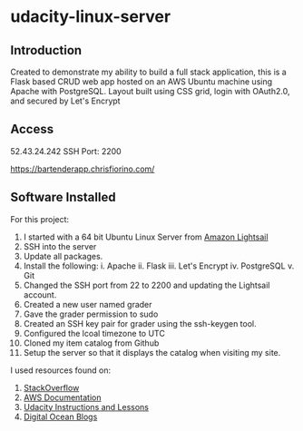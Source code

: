 # udacity-linux-server

## Introduction

Created to demonstrate my ability to build a full stack application, this is a Flask based CRUD web app hosted on an AWS Ubuntu machine using Apache with PostgreSQL. Layout built using CSS grid, login with OAuth2.0, and secured by Let's Encrypt

## Access

52.43.24.242 SSH Port: 2200

https://bartenderapp.chrisfiorino.com/

## Software Installed

For this project:
  1. I started with a 64 bit Ubuntu Linux Server from [Amazon Lightsail](https://lightsail.aws.amazon.com/)
  2. SSH into the server
  3. Update all packages. 
  4. Install the following:
    i. Apache
    ii. Flask
    iii. Let's Encrypt
    iv. PostgreSQL 
    v. Git
  5. Changed the SSH port from 22 to 2200 and updating the Lightsail account. 
  6. Created a new user named grader
  7. Gave the grader permission to sudo
  8. Created an SSH key pair for grader using the ssh-keygen tool.
  9. Configured the lcoal timezone to UTC
  10. Cloned my item catalog from Github
  11. Setup the server so that it displays the catalog when visiting my site.
  
I used resources found on:
  1. [StackOverflow](https://stackoverflow.com/)
  2. [AWS Documentation](https://aws.amazon.com/documentation/lightsail/)
  3. [Udacity Instructions and Lessons](https://www.udacity.com/)
  4. [Digital Ocean Blogs](https://www.digitalocean.com/community/tutorials/how-to-configure-ssh-key-based-authentication-on-a-linux-server)

